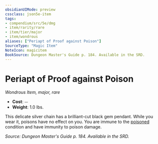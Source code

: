 ```yaml
---
obsidianUIMode: preview
cssclass: json5e-item
tags:
- compendium/src/5e/dmg
- item/rarity/rare
- item/tier/major
- item/wondrous
aliases: ["Periapt of Proof against Poison"]
SourceType: "Magic Item"
NoteIcon: magicitem
BookSource: Dungeon Master's Guide p. 184. Available in the SRD.
---
```

# Periapt of Proof against Poison
*Wondrous Item, major, rare*  

- **Cost**: ⏤
- **Weight**: 1.0 lbs.

This delicate silver chain has a brilliant-cut black gem pendant. While you wear it, poisons have no effect on you. You are immune to the [poisoned](/2-Mechanics/CLI/rules/conditions.md#poisoned) condition and have immunity to poison damage.

*Source: Dungeon Master's Guide p. 184. Available in the SRD.*